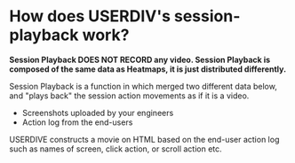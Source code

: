 # How does USERDIV's session-playback work?

**Session Playback DOES NOT RECORD any video. Session Playback is composed of the same data as Heatmaps, it is just distributed differently.**

Session Playback is a function in which merged two different data below, and "plays back" the session action movements as if it is a video. 

- Screenshots uploaded by your engineers
- Action log from the end-users

USERDIVE constructs a movie on HTML based on the end-user action log such as names of screen, click action, or scroll action etc. 
